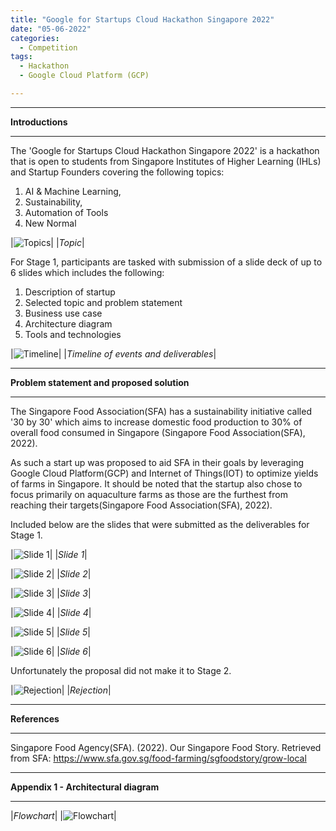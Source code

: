 ```yaml
---
title: "Google for Startups Cloud Hackathon Singapore 2022"
date: "05-06-2022"
categories:
  - Competition
tags:
  - Hackathon
  - Google Cloud Platform (GCP)

---
```


***

<strong>Introductions</strong>

***

The 'Google for Startups Cloud Hackathon Singapore 2022' is a hackathon that is open to students from Singapore Institutes of Higher Learning (IHLs) and Startup Founders covering the following topics:

1. AI & Machine Learning,
2. Sustainability,
3. Automation of Tools 
4. New Normal

|![Topics](/assets/images/Hackathon-GoogleCloudHackathon-2022/Topics.png)|
|<em>Topic</em>|

For Stage 1, participants are tasked with submission of a slide deck of up to 6 slides which includes the following:

1. Description of startup
2. Selected topic and problem statement
3. Business use case
4. Architecture diagram
5. Tools and technologies


|![Timeline](/assets/images/Hackathon-GoogleCloudHackathon-2022/Timeline.png)|
|<em>Timeline of events and deliverables</em>|

***

<strong>Problem statement and proposed solution</strong>

***
The Singapore Food Association(SFA) has a sustainability initiative called '30 by 30' which aims to increase domestic food production to 30% of overall food consumed in Singapore (Singapore Food Association(SFA), 2022).

As such a start up was proposed to aid SFA in their goals by leveraging Google Cloud Platform(GCP) and Internet of Things(IOT) to optimize yields of farms in Singapore. It should be noted that the startup also chose to focus primarily on aquaculture farms as those are the furthest from reaching their targets(Singapore Food Association(SFA), 2022).

Included below are the slides that were submitted as the deliverables for Stage 1.

|![Slide 1](/assets/images/Hackathon-GoogleCloudHackathon-2022/Slide1.png)|
|<em>Slide 1</em>|

|![Slide 2](/assets/images/Hackathon-GoogleCloudHackathon-2022/Slide2.png)|
|<em>Slide 2</em>|

|![Slide 3](/assets/images/Hackathon-GoogleCloudHackathon-2022/Slide3.png)|
|<em>Slide 3</em>|

|![Slide 4](/assets/images/Hackathon-GoogleCloudHackathon-2022/Slide4.png)|
|<em>Slide 4</em>|

|![Slide 5](/assets/images/Hackathon-GoogleCloudHackathon-2022/Slide5.png)|
|<em>Slide 5</em>|

|![Slide 6](/assets/images/Hackathon-GoogleCloudHackathon-2022/Slide6.png)|
|<em>Slide 6</em>|

Unfortunately the proposal did not make it to Stage 2.

|![Rejection](/assets/images/Hackathon-GoogleCloudHackathon-2022/Rejection_email.png)|
|<em>Rejection</em>|

***

<strong>References   </strong>

***
Singapore Food Agency(SFA). (2022). Our Singapore Food Story. Retrieved from SFA: https://www.sfa.gov.sg/food-farming/sgfoodstory/grow-local

***

<strong>Appendix 1 - Architectural diagram</strong>

***

|<em>Flowchart</em>|
|![Flowchart](/assets/images/Hackathon-GoogleCloudHackathon-2022/flowchart.png)|